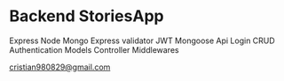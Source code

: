 # Backend StoriesApp

Express
Node
Mongo
Express validator
JWT
Mongoose
Api
Login
CRUD
Authentication
Models
Controller
Middlewares

cristian980829@gmail.com

